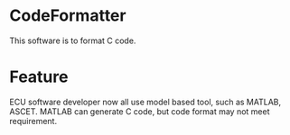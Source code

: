 # CodeFormatter
This software is to format C code.
# Feature
ECU software developer now all use model based tool, such as MATLAB, ASCET.
MATLAB can generate C code, but code format may not meet requirement.